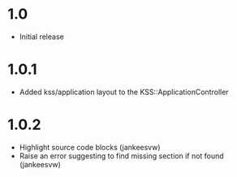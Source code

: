 # 1.0

* Initial release

# 1.0.1

* Added kss/application layout to the KSS::ApplicationController

# 1.0.2

* Highlight source code blocks (jankeesvw)
* Raise an error suggesting to find missing section if not found (jankeesvw)
